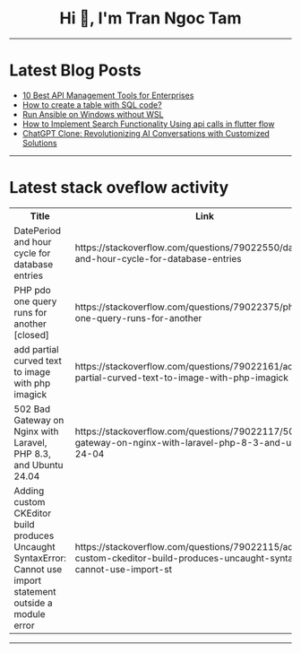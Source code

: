 <h1 align="center">Hi 👋, I'm Tran Ngoc Tam</h1>

---

# Latest Blog Posts 
<!-- BLOG-POST-LIST:START -->
- [10 Best API Management Tools for Enterprises](https://dev.to/apilover/10-best-api-management-tools-for-enterprises-4ai0)
- [How to create a table with SQL code?](https://dev.to/chat2db/how-to-create-a-table-with-sql-code-pp0)
- [Run Ansible on Windows without WSL](https://dev.to/hedgehog/run-ansible-on-windows-without-wsl-5hd3)
- [How to Implement Search Functionality Using api calls in flutter flow](https://dev.to/amir_muse_1246a7b1549c3b3/how-to-implement-search-functionality-using-api-calls-in-flutter-flow-5d87)
- [ChatGPT Clone: Revolutionizing AI Conversations with Customized Solutions](https://dev.to/elisaray/chatgpt-clone-revolutionizing-ai-conversations-with-customized-solutions-ndk)
<!-- BLOG-POST-LIST:END -->

---

# Latest stack oveflow activity
<table>
  <tr><th>Title</th><th>Link</th></tr>
  <!-- STACKOVERFLOW:START --><tr><td>DatePeriod and hour cycle for database entries</td><td>https://stackoverflow.com/questions/79022550/dateperiod-and-hour-cycle-for-database-entries</td></tr><tr><td>PHP pdo one query runs for another [closed]</td><td>https://stackoverflow.com/questions/79022375/php-pdo-one-query-runs-for-another</td></tr><tr><td>add partial curved text to image with php imagick</td><td>https://stackoverflow.com/questions/79022161/add-partial-curved-text-to-image-with-php-imagick</td></tr><tr><td>502 Bad Gateway on Nginx with Laravel, PHP 8.3, and Ubuntu 24.04</td><td>https://stackoverflow.com/questions/79022117/502-bad-gateway-on-nginx-with-laravel-php-8-3-and-ubuntu-24-04</td></tr><tr><td>Adding custom CKEditor build produces Uncaught SyntaxError: Cannot use import statement outside a module error</td><td>https://stackoverflow.com/questions/79022115/adding-custom-ckeditor-build-produces-uncaught-syntaxerror-cannot-use-import-st</td></tr><!-- STACKOVERFLOW:END -->
</table>

---


